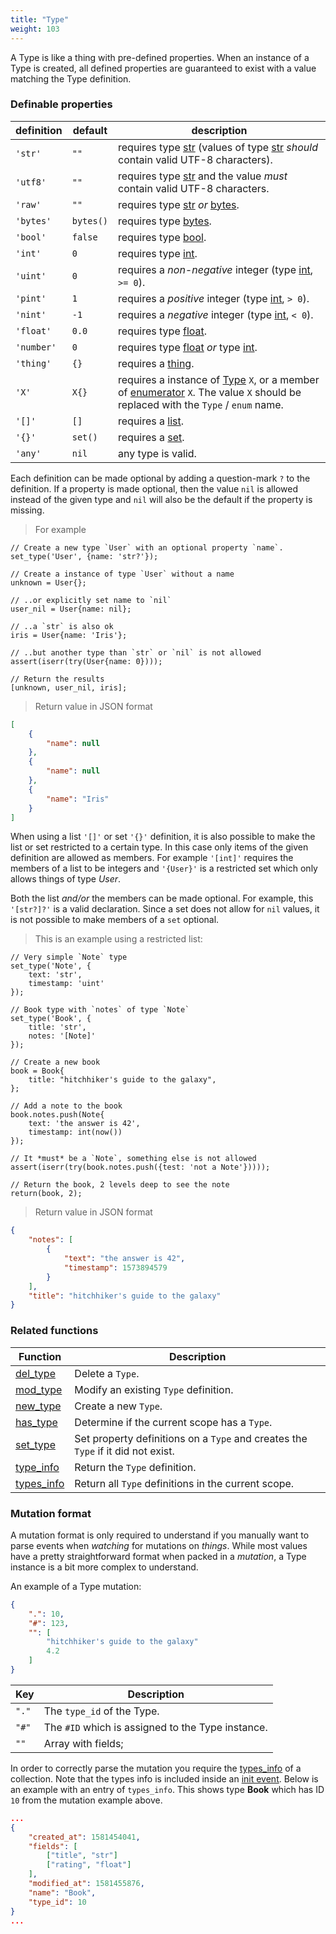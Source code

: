 ```yaml
---
title: "Type"
weight: 103
---
```



A Type is like a thing with pre-defined properties. When an instance of a Type is created, all defined properties
are guaranteed to exist with a value matching the Type definition.

### Definable properties

definition | default | description
---------- | ------- | -----------
`'str'` | `""` | requires type [str](../str) (values of type [str](../str) *should* contain valid UTF-8 characters).
`'utf8'` | `""` | requires type [str](../str) and the value *must* contain valid UTF-8 characters.
`'raw'` | `""` | requires type [str](../str) *or* [bytes](../bytes).
`'bytes'` | `bytes()` | requires type [bytes](../bytes).
`'bool'` | `false` | requires type [bool](../bool).
`'int'` | `0` | requires type [int](../int).
`'uint'` | `0` | requires a *non-negative* integer (type [int](../int), `>= 0`).
`'pint'` | `1` | requires a *positive* integer (type [int](../int), `> 0`).
`'nint'` | `-1` | requires a *negative* integer (type [int](../int), `< 0`).
`'float'` | `0.0` | requires type [float](../float).
`'number'` | `0` | requires type [float](../float) *or* type [int](../int).
`'thing'` | `{}` | requires a [thing](../thing).
`'X'` | `X{}` | requires a instance of [Type](../type) `X`, or a member of [enumerator](../enum) `X`. The value `X` should be replaced with the `Type` / `enum` name.
`'[]'` | `[]` | requires a [list](../list).
`'{}'` | `set()` | requires a [set](../set).
`'any'` | `nil` | any type is valid.

Each definition can be made optional by adding a question-mark `?` to the definition.
If a property is made optional, then the value `nil` is allowed instead of the given type
and `nil` will also be the default if the property is missing.

> For example

```thingsdb,json_response
// Create a new type `User` with an optional property `name`.
set_type('User', {name: 'str?'});

// Create a instance of type `User` without a name
unknown = User{};

// ..or explicitly set name to `nil`
user_nil = User{name: nil};

// ..a `str` is also ok
iris = User{name: 'Iris'};

// ..but another type than `str` or `nil` is not allowed
assert(iserr(try(User{name: 0})));

// Return the results
[unknown, user_nil, iris];
```

> Return value in JSON format

```json
[
    {
        "name": null
    },
    {
        "name": null
    },
    {
        "name": "Iris"
    }
]
```

When using a list `'[]'` or set `'{}'` definition, it is also possible to make the list or set restricted to a certain type.
In this case only items of the given definition are allowed as members. For example `'[int]'` requires the members of a list
to be integers and `'{User}'` is a restricted set which only allows things of type *User*.

Both the list *and/or* the members can be made optional.
For example, this `'[str?]?'` is a valid declaration. Since a set does not allow for `nil` values, it is not possible to
make members of a `set` optional.

> This is an example using a restricted list:

```thingsdb,should_pass
// Very simple `Note` type
set_type('Note', {
    text: 'str',
    timestamp: 'uint'
});

// Book type with `notes` of type `Note`
set_type('Book', {
    title: 'str',
    notes: '[Note]'
});

// Create a new book
book = Book{
    title: "hitchhiker's guide to the galaxy",
};

// Add a note to the book
book.notes.push(Note{
    text: 'the answer is 42',
    timestamp: int(now())
});

// It *must* be a `Note`, something else is not allowed
assert(iserr(try(book.notes.push({test: 'not a Note'}))));

// Return the book, 2 levels deep to see the note
return(book, 2);
```

> Return value in JSON format

```json
{
    "notes": [
        {
            "text": "the answer is 42",
            "timestamp": 1573894579
        }
    ],
    "title": "hitchhiker's guide to the galaxy"
}
```

### Related functions

Function | Description
------ | -----------
[del_type](../../collection-api/del_type) | Delete a `Type`.
[mod_type](../../collection-api/mod_type) | Modify an existing `Type` definition.
[new_type](../../collection-api/new_type) | Create a new `Type`.
[has_type](../../collection-api/has_type) | Determine if the current scope has a `Type`.
[set_type](../../collection-api/set_type) | Set property definitions on a `Type` and creates the `Type` if it did not exist.
[type_info](../../collection-api/type_info) | Return the `Type` definition.
[types_info](../../collection-api/types_info) | Return all `Type` definitions in the current scope.

### Mutation format

A mutation format is only required to understand if you manually want to parse events
when *watching* for mutations on *things*. While most values have a pretty straightforward
format when packed in a *mutation*, a Type instance is a bit more complex
to understand.

An example of a Type mutation:

```json
{
    ".": 10,
    "#": 123,
    "": [
        "hitchhiker's guide to the galaxy"
        4.2
    ]
}
```

Key | Description
--- | -----------
`"."` | The `type_id` of the Type.
`"#"` | The `#ID` which is assigned to the Type instance.
`""`  | Array with fields;

In order to correctly parse the mutation you require the [types_info](../../collection-api/types_info) of a collection.
Note that the types info is included inside an [init event](../../watching/on-init). Below is an example with an entry of `types_info`. This shows type **Book** which has ID `10` from the mutation example above.

```json
...
{
    "created_at": 1581454041,
    "fields": [
        ["title", "str"]
        ["rating", "float"]
    ],
    "modified_at": 1581455876,
    "name": "Book",
    "type_id": 10
}
...
```
